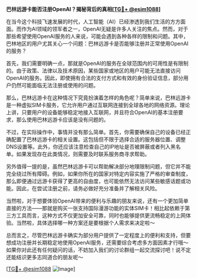 **巴林远游卡能否注册OpenAI？揭秘背后的真相[[TG💪+ @esim1088](https://t.me/s/esim1088)]**

在当今这个科技飞速发展的时代，人工智能（AI）已经渗透到我们生活的方方面面。而作为AI领域的领军者之一，OpenAI无疑是许多人关注的焦点。然而，对于那些希望使用OpenAI服务的人来说，可能会遇到各种各样的限制和问题。其中，巴林地区的用户尤其关心一个问题：巴林远游卡是否能够注册并正常使用OpenAI的服务？

首先，我们需要明确一点，那就是OpenAI的服务在全球范围内的可用性是有限制的。由于政策、法律以及技术原因，某些国家或地区的用户可能无法直接访问OpenAI的服务。因此，即使拥有合法的支付方式和有效的身份验证信息，部分用户仍然可能面临无法注册或使用的问题。

那么，巴林远游卡在这种情况下究竟扮演着怎样的角色呢？简单来说，巴林远游卡是一种虚拟SIM卡服务，它允许用户通过互联网连接到全球各地的网络资源。理论上讲，只要用户的设备能够稳定地接入互联网，并且符合OpenAI的基本注册要求，那么使用巴林远游卡应该是没有问题的。

不过，在实际操作中，事情并没有那么简单。首先，你需要确保自己的设备已经正确配置了巴林远游卡的相关设置。这包括但不限于选择合适的服务器位置、调整DNS设置等。此外，你还应该注意检查自己的IP地址是否被屏蔽或者列入黑名单。如果发现存在此类情况，则需要及时联系服务商寻求帮助。

另外值得一提的是，虽然巴林远游卡可以帮助解决部分地理限制问题，但它并不能完全绕过所有障碍。例如，如果你所在的国家对特定内容实施了严格的审查制度，那么即便通过远游卡获得了更高的自由度，也可能依然无法访问某些敏感话题或功能。因此，在尝试注册之前，请务必做好充分准备并了解相关风险。

当然啦，对于想要体验OpenAI带来的便利与乐趣的朋友来说，还有一个更加简单直接的方法——那就是购买一张支持国际漫游功能的实体SIM卡！相比起依赖于第三方工具而言，这种方式不仅更加安全可靠，同时也能够提供更流畅稳定的上网体验。当然啦，具体选择哪一种方案还是要根据个人需求来决定啦～

总而言之，尽管巴林远游卡确实为部分用户提供了一定程度上的便利和支持，但要想成功注册并长期稳定地使用OpenAI服务，还需要综合考虑多方面因素才行哦～如果你对此还有任何疑问的话，不妨加入我们的讨论群组一起交流探讨吧！说不定还能结识更多志同道合的朋友呢～

[[TG💪+ @esim1088](https://t.me/s/esim1088) ![Image](https://i.postimg.cc/4NQfJmqS/Snipaste-2025-05-13-00-14-12.png)]